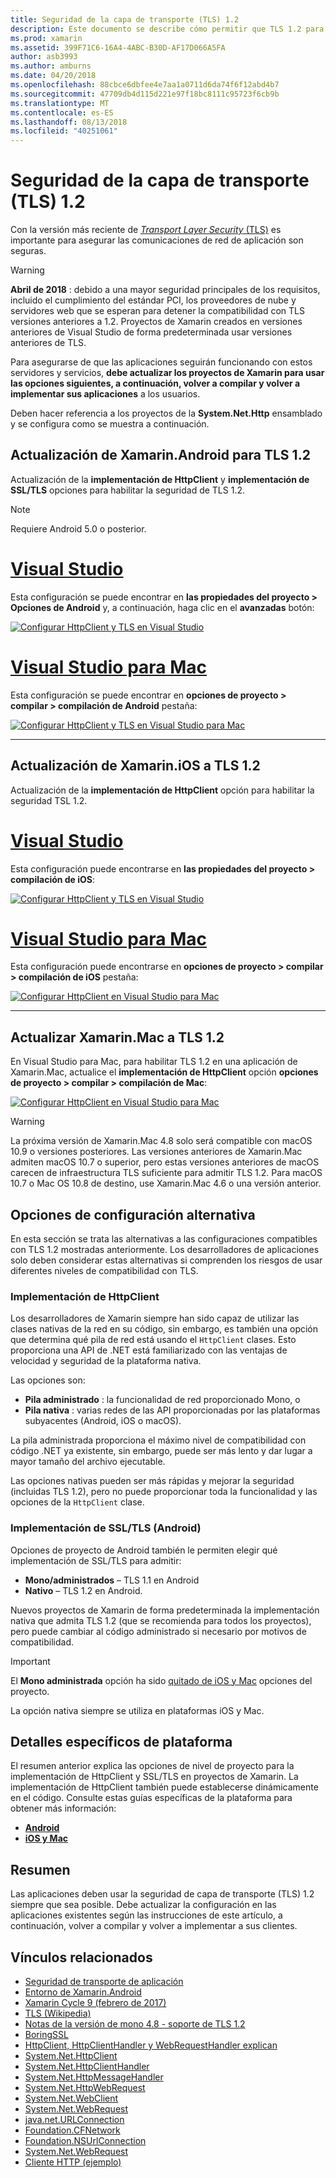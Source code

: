 ```yaml
---
title: Seguridad de la capa de transporte (TLS) 1.2
description: Este documento se describe cómo permitir que TLS 1.2 para proyectos de Xamarin.iOS, Xamarin.Android y Xamarin.Mac. Muestra cómo hacerlo en Visual Studio 2017 y Visual Studio para Mac.
ms.prod: xamarin
ms.assetid: 399F71C6-16A4-4ABC-B30D-AF17D066A5FA
author: asb3993
ms.author: amburns
ms.date: 04/20/2018
ms.openlocfilehash: 88cbce6dbfee4e7aa1a0711d6da74f6f12abd4b7
ms.sourcegitcommit: 47709db4d115d221e97f18bc8111c95723f6cb9b
ms.translationtype: MT
ms.contentlocale: es-ES
ms.lasthandoff: 08/13/2018
ms.locfileid: "40251061"
---
```

# <a name="transport-layer-security-tls-12"></a>Seguridad de la capa de transporte (TLS) 1.2

Con la versión más reciente de [ _Transport Layer Security_ (TLS)](https://en.wikipedia.org/wiki/Transport_Layer_Security) es importante para asegurar las comunicaciones de red de aplicación son seguras.

> [!WARNING]
> **Abril de 2018** : debido a una mayor seguridad principales de los requisitos, incluido el cumplimiento del estándar PCI, los proveedores de nube y servidores web que se esperan para detener la compatibilidad con TLS versiones anteriores a 1.2.  Proyectos de Xamarin creados en versiones anteriores de Visual Studio de forma predeterminada usar versiones anteriores de TLS.
>
> Para asegurarse de que las aplicaciones seguirán funcionando con estos servidores y servicios, **debe actualizar los proyectos de Xamarin para usar las opciones siguientes, a continuación, volver a compilar y volver a implementar sus aplicaciones** a los usuarios.

Deben hacer referencia a los proyectos de la **System.Net.Http** ensamblado y se configura como se muestra a continuación.

## <a name="update-xamarinandroid-to-tls-12"></a>Actualización de Xamarin.Android para TLS 1.2

Actualización de la **implementación de HttpClient** y **implementación de SSL/TLS** opciones para habilitar la seguridad de TLS 1.2.

> [!NOTE]
> Requiere Android 5.0 o posterior.

# <a name="visual-studiotabwindows"></a>[Visual Studio](#tab/windows)

Esta configuración se puede encontrar en **las propiedades del proyecto > Opciones de Android** y, a continuación, haga clic en el **avanzadas** botón:

[![Configurar HttpClient y TLS en Visual Studio](transport-layer-security-images/android-win-sml.png)](transport-layer-security-images/android-win.png#lightbox)

# <a name="visual-studio-for-mactabmacos"></a>[Visual Studio para Mac](#tab/macos)

Esta configuración se puede encontrar en **opciones de proyecto > compilar > compilación de Android** pestaña:

[![Configurar HttpClient y TLS en Visual Studio para Mac](transport-layer-security-images/android-mac-sml.png)](transport-layer-security-images/android-mac.png#lightbox)

-----

## <a name="update-xamarinios-to-tls-12"></a>Actualización de Xamarin.iOS a TLS 1.2

Actualización de la **implementación de HttpClient** opción para habilitar la seguridad TSL 1.2.

# <a name="visual-studiotabwindows"></a>[Visual Studio](#tab/windows)

Esta configuración puede encontrarse en **las propiedades del proyecto > compilación de iOS**:

[![Configurar HttpClient y TLS en Visual Studio](transport-layer-security-images/ios-win-sml.png)](transport-layer-security-images/ios-win.png#lightbox)

# <a name="visual-studio-for-mactabmacos"></a>[Visual Studio para Mac](#tab/macos)

Esta configuración puede encontrarse en **opciones de proyecto > compilar > compilación de iOS** pestaña:

[![Configurar HttpClient en Visual Studio para Mac](transport-layer-security-images/ios-mac-sml.png)](transport-layer-security-images/ios-mac.png#lightbox)

-----

## <a name="update-xamarinmac-to-tls-12"></a>Actualizar Xamarin.Mac a TLS 1.2

En Visual Studio para Mac, para habilitar TLS 1.2 en una aplicación de Xamarin.Mac, actualice el **implementación de HttpClient** opción **opciones de proyecto > compilar > compilación de Mac**:

[![Configurar HttpClient en Visual Studio para Mac](transport-layer-security-images/macos-mac-sml.png)](transport-layer-security-images/macos-mac.png#lightbox)

> [!WARNING]
> La próxima versión de Xamarin.Mac 4.8 solo será compatible con macOS 10.9 o versiones posteriores.
> Las versiones anteriores de Xamarin.Mac admiten macOS 10.7 o superior, pero estas versiones anteriores de macOS carecen de infraestructura TLS suficiente para admitir TLS 1.2. Para macOS 10.7 o Mac OS 10.8 de destino, use Xamarin.Mac 4.6 o una versión anterior.

## <a name="alternative-configuration-options"></a>Opciones de configuración alternativa

En esta sección se trata las alternativas a las configuraciones compatibles con TLS 1.2 mostradas anteriormente.
Los desarrolladores de aplicaciones solo deben considerar estas alternativas si comprenden los riesgos de usar diferentes niveles de compatibilidad con TLS.

### <a name="httpclient-implementation"></a>Implementación de HttpClient

Los desarrolladores de Xamarin siempre han sido capaz de utilizar las clases nativas de la red en su código, sin embargo, es también una opción que determina qué pila de red está usando el `HttpClient` clases. Esto proporciona una API de .NET está familiarizado con las ventajas de velocidad y seguridad de la plataforma nativa.

Las opciones son:

- **Pila administrado** : la funcionalidad de red proporcionado Mono, o
- **Pila nativa** : varias redes de las API proporcionadas por las plataformas subyacentes (Android, iOS o macOS).

La pila administrada proporciona el máximo nivel de compatibilidad con código .NET ya existente, sin embargo, puede ser más lento y dar lugar a mayor tamaño del archivo ejecutable.

Las opciones nativas pueden ser más rápidas y mejorar la seguridad (incluidas TLS 1.2), pero no puede proporcionar toda la funcionalidad y las opciones de la `HttpClient` clase.

### <a name="ssltls-implementation-android"></a>Implementación de SSL/TLS (Android)

Opciones de proyecto de Android también le permiten elegir qué implementación de SSL/TLS para admitir:

- **Mono/administrados** – TLS 1.1 en Android
- **Nativo** – TLS 1.2 en Android.

Nuevos proyectos de Xamarin de forma predeterminada la implementación nativa que admita TLS 1.2 (que se recomienda para todos los proyectos), pero puede cambiar al código administrado si necesario por motivos de compatibilidad.

> [!IMPORTANT]
> El **Mono administrada** opción ha sido [quitado de iOS y Mac](https://developer.xamarin.com/releases/ios/xamarin.ios_10/xamarin.ios_10.8/) opciones del proyecto.
>
> La opción nativa siempre se utiliza en plataformas iOS y Mac.

## <a name="platform-specific-details"></a>Detalles específicos de plataforma

El resumen anterior explica las opciones de nivel de proyecto para la implementación de HttpClient y SSL/TLS en proyectos de Xamarin. La implementación de HttpClient también puede establecerse dinámicamente en el código. Consulte estas guías específicas de la plataforma para obtener más información:

- [**Android**](~/android/app-fundamentals/http-stack.md)
- [**iOS y Mac**](~/cross-platform/macios/http-stack.md)

## <a name="summary"></a>Resumen

Las aplicaciones deben usar la seguridad de capa de transporte (TLS) 1.2 siempre que sea posible.
Debe actualizar la configuración en las aplicaciones existentes según las instrucciones de este artículo, a continuación, volver a compilar y volver a implementar a sus clientes.

## <a name="related-links"></a>Vínculos relacionados

- [Seguridad de transporte de aplicación](~/ios/app-fundamentals/ats.md)
- [Entorno de Xamarin.Android](~/android/deploy-test/environment.md)
- [Xamarin Cycle 9 (febrero de 2017)](https://releases.xamarin.com/stable-release-cycle-9/)
- [TLS (Wikipedia)](https://en.wikipedia.org/wiki/Transport_Layer_Security)
- [Notas de la versión de mono 4.8 - soporte de TLS 1.2](http://www.mono-project.com/docs/about-mono/releases/4.8.0/#tls-12-support)
- [BoringSSL](https://boringssl.googlesource.com/boringssl/)
- [HttpClient, HttpClientHandler y WebRequestHandler explican](https://blogs.msdn.microsoft.com/henrikn/2012/08/07/httpclient-httpclienthandler-and-webrequesthandler-explained/)
- [System.Net.HttpClient](https://msdn.microsoft.com/library/system.net.http.httpclient(v=vs.118).aspx)
- [System.Net.HttpClientHandler](https://msdn.microsoft.com/library/system.net.http.httpclienthandler(v=vs.118).aspx)
- [System.Net.HttpMessageHandler](https://msdn.microsoft.com/library/system.net.http.httpmessagehandler(v=vs.118).aspx)
- [System.Net.HttpWebRequest](https://msdn.microsoft.com/library/system.net.httpwebrequest(v=vs.110).aspx)
- [System.Net.WebClient](https://msdn.microsoft.com/library/system.net.webclient(v=vs.110).aspx)
- [System.Net.WebRequest](https://msdn.microsoft.com/library/system.net.webrequest(v=vs.110).aspx)
- [java.net.URLConnection](http://developer.android.com/reference/java/net/URLConnection.html)
- [Foundation.CFNetwork](https://developer.xamarin.com/api/type/CoreFoundation.CFNetwork/)
- [Foundation.NSUrlConnection](https://developer.xamarin.com/api/type/Foundation.NSUrlConnection/)
- [System.Net.WebRequest](https://msdn.microsoft.com/library/system.net.webrequest(v=vs.110).aspx)
- [Cliente HTTP (ejemplo)](https://developer.xamarin.com/samples/monotouch/HttpClient/)

